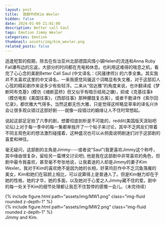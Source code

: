 ```yaml
---
layout: post
title:  我眼中的Kim Wexler
hidden: false
date: 2024-01-09 21:01:00
description: Better call Saul
tags: Emotion Jimmy Wexler
categories: Emotion
thumbnail: assets/img/kim_wexler.png
related_posts: false
---
```

适逢短暂的假期，除去在佐治亚州北部德国风情小镇Helen的流连和Anna Ruby Fall瀑布边的忘返，大部分的时间都在充电和休息。也利用这难得的喘息之机，看完了心心念的美剧Better Call Saul (中文译名：《风骚律师》) 的六季全集。其实我并不太喜欢这里的中文译名，一来我感觉风骚这个词略显有失文雅，对于这部扣人心弦的精彩剧作来说多少有些轻浮。二来从“信达雅”的角度来说，也许翻译成《梦断阿布克基》(模仿《魂断蓝桥》但又似乎有暗示结局之嫌)，抑或《克基往事》（模仿电影《美国往事》，《西部往事》那种朦胧复古美），或者干脆译作《索尔回忆录》，都优雅大气得多。当然这都无伤大雅，只是觉得这样略显草率的译名兴许会让很多观众错过这部好剧----就像一段错过的姻缘让人不住时常想起。

说起这部足足拍了六季的剧，想要彻底剖析是不可能的，reddit(美国版天涯贴吧论坛)上对于每一季中的每一集都单独开了一个帖子来讨论，其中不乏网友们带着不同主观色彩的想法激烈碰撞着，这种盛况也可以从侧面说明剧迷们对于这部剧的喜爱和神往。

毫无疑问，这部剧的主角是Jimmy----或者说“Saul”(我更喜欢Jimmy这个称呼，其中缘由很复杂，留给另一篇博文讨论吧), 他是我在这部剧中非常喜欢的角色，但剧中最令我喜欢，甚至毫不夸张地说，让我着迷的人却是Jimmy的妻子Kim Wexler。我对于Kim的喜欢绝不是因为她的长相，好莱坞巨作中不乏沉鱼落雁的美女，Kim和她们在容颜上相比，可以说算得上是普通人了。但是Kim魅力却在于她的性格，她的才华，她的多面，以及她对于心爱之人Jimmy藏不住的爱。剧中的每一处关于Kim的细节处理都让我忍不住暂停的感慨一会儿。（未完待续）

<div class="row mt-3">
    <div class="col-sm mt-3 mt-md-0">
        {% include figure.html path="assets/img/MW1.png" class="img-fluid rounded z-depth-1" %}
    </div>
    <div class="col-sm mt-3 mt-md-0">
        {% include figure.html path="assets/img/MW2.png" class="img-fluid rounded z-depth-1" %}
    </div>
</div>
<div class="caption">
    Jimmy and Kim. 
</div>
</div>


